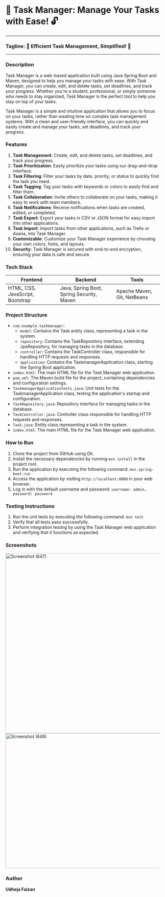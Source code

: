 # 🚀 Task Manager: Manage Your Tasks with Ease! 🔓
-----------------------------------------------

### Tagline: 💪 Efficient Task Management, Simplified! 💪

-----------------------------------------------

### Description

Task Manager is a web-based application built using Java Spring Boot and Maven, designed to help you manage your tasks with ease. With Task Manager, you can create, edit, and delete tasks, set deadlines, and track your progress. Whether you're a student, professional, or simply someone who needs to stay organized, Task Manager is the perfect tool to help you stay on top of your tasks.

Task Manager is a simple and intuitive application that allows you to focus on your tasks, rather than wasting time on complex task management systems. With a clean and user-friendly interface, you can quickly and easily create and manage your tasks, set deadlines, and track your progress.

### Features

1. **Task Management**: Create, edit, and delete tasks, set deadlines, and track your progress.
2. **Task Prioritization**: Easily prioritize your tasks using our drag-and-drop interface.
3. **Task Filtering**: Filter your tasks by date, priority, or status to quickly find the task you need.
4. **Task Tagging**: Tag your tasks with keywords or colors to easily find and filter them.
5. **Task Collaboration**: Invite others to collaborate on your tasks, making it easy to work with team members.
6. **Task Notifications**: Receive notifications when tasks are created, edited, or completed.
7. **Task Export**: Export your tasks in CSV or JSON format for easy import into other applications.
8. **Task Import**: Import tasks from other applications, such as Trello or Asana, into Task Manager.
9. **Customizable**: Customize your Task Manager experience by choosing your own colors, fonts, and layouts.
10. **Security**: Task Manager is secured with end-to-end encryption, ensuring your data is safe and secure.

### Tech Stack

| Frontend | Backend | Tools |
| --- | --- | --- |
| HTML, CSS, JavaScript, Bootstrap | Java, Spring Boot, Spring Security, Maven | Apache Maven, Git, NetBeans |

### Project Structure

* `com.example.taskmanager`:
	+ `model`: Contains the Task entity class, representing a task in the system.
	+ `repository`: Contains the TaskRepository interface, extending JpaRepository, for managing tasks in the database.
	+ `controller`: Contains the TaskController class, responsible for handling HTTP requests and responses.
	+ `application`: Contains the TaskmanagerApplication class, starting the Spring Boot application.
* `index.html`: The main HTML file for the Task Manager web application.
* `pom.xml`: The Maven build file for the project, containing dependencies and configuration settings.
* `TaskmanagerApplicationTests.java`: Unit tests for the TaskmanagerApplication class, testing the application's startup and configuration.
* `TaskRepository.java`: Repository interface for managing tasks in the database.
* `TaskController.java`: Controller class responsible for handling HTTP requests and responses.
* `Task.java`: Entity class representing a task in the system.
* `index.html`: The main HTML file for the Task Manager web application.

### How to Run

1. Clone the project from GitHub using Git.
2. Install the necessary dependencies by running `mvn install` in the project root.
3. Run the application by executing the following command: `mvn spring-boot:run`
4. Access the application by visiting `http://localhost:8080` in your web browser.
5. Log in with the default username and password: `username: admin, password: password`

### Testing Instructions

1. Run the unit tests by executing the following command: `mvn test`
2. Verify that all tests pass successfully.
3. Perform integration testing by using the Task Manager web application and verifying that it functions as expected.

### Screenshots

<img width="601" height="587" alt="Screenshot (647)" src="https://github.com/user-attachments/assets/36776be7-f766-4387-bf2b-bdf14c33ada9" />
<img width="1366" height="440" alt="Screenshot (648)" src="https://github.com/user-attachments/assets/d270e7b8-ea1c-4efa-bf6c-de7e29d043b8" />

### Author

**Udheja Faizan**

